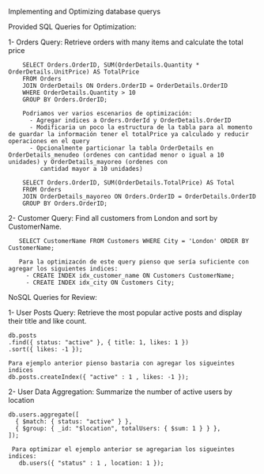 Implementing and Optimizing database querys

  Provided SQL Queries for Optimization:
  
  1- Orders Query: Retrieve orders with many items and calculate the total price
  
        SELECT Orders.OrderID, SUM(OrderDetails.Quantity * OrderDetails.UnitPrice) AS TotalPrice
        FROM Orders
        JOIN OrderDetails ON Orders.OrderID = OrderDetails.OrderID
        WHERE OrderDetails.Quantity > 10
        GROUP BY Orders.OrderID;

        Podriamos ver varios escenarios de optimización: 
          - Agregar indices a Orders.OrderId y OrderDetails.OrderID
          - Modificaria un poco la estructura de la tabla para al momento de guardar la información tener el totalPrice ya calculado y reducir operaciones en el query
          - Opcionalmente particionar la tabla OrderDetails en OrderDetails_menudeo (ordenes con cantidad menor o igual a 10 unidades) y OrderDetails_mayoreo (ordenes con   
             cantidad mayor a 10 unidades)

        SELECT Orders.OrderID, SUM(OrderDetails.TotalPrice) AS Total
        FROM Orders
        JOIN OrderDetails_mayoreo ON Orders.OrderID = OrderDetails.OrderID
        GROUP BY Orders.OrderID;
    
  
  2- Customer Query: Find all customers from London and sort by CustomerName. 
       
       SELECT CustomerName FROM Customers WHERE City = 'London' ORDER BY CustomerName;

       Para la optimizacón de este query pienso que sería suficiente con agregar los siguientes indices:
         - CREATE INDEX idx_customer_name ON Customers CustomerName;
         - CREATE INDEX idx_city ON Customers City;

         
  NoSQL Queries for Review:
  
  1- User Posts Query: Retrieve the most popular active posts and display their title and like count.

    db.posts
    .find({ status: "active" }, { title: 1, likes: 1 })
    .sort({ likes: -1 });

    Para ejemplo anterior pienso bastaria con agregar los sigueintes indices
    db.posts.createIndex({ "active" : 1 , likes: -1 });

  2- User Data Aggregation: Summarize the number of active users by location

    db.users.aggregate([
      { $match: { status: "active" } },
      { $group: { _id: "$location", totalUsers: { $sum: 1 } } },
    ]);

     Para optimizar el ejemplo anterior se agregarian los sigueintes indices:
       db.users({ "status" : 1 , location: 1 });
     
    
